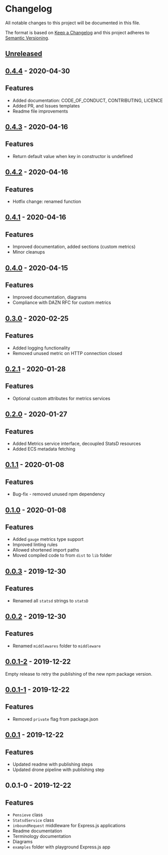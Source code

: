 # Changelog

All notable changes to this project will be documented in this file.

The format is based on [Keep a Changelog](http://keepachangelog.com/en/1.0.0/)
and this project adheres to [Semantic Versioning](http://semver.org/spec/v2.0.0.html).

## [Unreleased]

    
## [0.4.4] - 2020-04-30

## Features
- Added documentation: CODE_OF_CONDUCT, CONTRIBUTING, LICENCE
- Added PR, and Issues templates
- Readme file improvements
    
## [0.4.3] - 2020-04-16

## Features
- Return default value when key in constructor is undefined
    
## [0.4.2] - 2020-04-16

## Features
- Hotfix change: renamed function
    
## [0.4.1] - 2020-04-16

## Features
- Improved documentation, added sections (custom metrics)
- Minor cleanups
    
## [0.4.0] - 2020-04-15

## Features
- Improved documentation, diagrams
- Compliance with DAZN RFC for custom metrics
    
## [0.3.0] - 2020-02-25

## Features
- Added logging functionality
- Removed unused metric on HTTP connection closed
    
## [0.2.1] - 2020-01-28

## Features
- Optional custom attributes for metrics services
    
## [0.2.0] - 2020-01-27

## Features
- Added Metrics service interface, decoupled StatsD resources
- Added ECS metadata fetching
    
## [0.1.1] - 2020-01-08

## Features
- Bug-fix - removed unused npm dependency
    
## [0.1.0] - 2020-01-08

## Features
- Added `gauge` metrics type support
- Improved linting rules
- Allowed shortened import paths
- Moved compiled code to from `dist` to `lib` folder
    
## [0.0.3] - 2019-12-30

## Features
- Renamed all `statsd` strings to `statsD`
    
## [0.0.2] - 2019-12-30

## Features
- Renamed `middlewares` folder to `middleware`
    
## [0.0.1-2] - 2019-12-22

Empty release to retry the publishing of the new npm package version.
    
## [0.0.1-1] - 2019-12-22

## Features
- Removed `private` flag from package.json
    
## [0.0.1] - 2019-12-22

## Features
- Updated readme with publishing steps
- Updated drone pipeline with publishing step

## 0.0.1-0 - 2019-12-22

## Features
- `Pensieve` class
- `StatsdService` class
- `inboundRequest` middleware for Express.js applications
- Readme documentation
- Terminology documentation
- Diagrams
- `examples` folder with playground Express.js app

[Unreleased]: https://github.com/getndazn/pensieve/compare/0.4.4...HEAD
[0.4.4]: https://github.com/getndazn/pensieve/compare/0.4.3...0.4.4
[0.4.3]: https://github.com/getndazn/pensieve/compare/0.4.2...0.4.3
[0.4.2]: https://github.com/getndazn/pensieve/compare/0.4.1...0.4.2
[0.4.1]: https://github.com/getndazn/pensieve/compare/0.4.0...0.4.1
[0.4.0]: https://github.com/getndazn/pensieve/compare/0.3.0...0.4.0
[0.3.0]: https://github.com/getndazn/pensieve/compare/0.2.1...0.3.0
[0.2.1]: https://github.com/getndazn/pensieve/compare/0.2.0...0.2.1
[0.2.0]: https://github.com/getndazn/pensieve/compare/0.1.1...0.2.0
[0.1.1]: https://github.com/getndazn/pensieve/compare/0.1.0...0.1.1
[0.1.0]: https://github.com/getndazn/pensieve/compare/0.0.3...0.1.0
[0.0.3]: https://github.com/getndazn/pensieve/compare/0.0.2...0.0.3
[0.0.2]: https://github.com/getndazn/pensieve/compare/0.0.1-2...0.0.2
[0.0.1-2]: https://github.com/getndazn/pensieve/compare/0.0.1-1...0.0.1-2
[0.0.1-1]: https://github.com/getndazn/pensieve/compare/0.0.1...0.0.1-1
[0.0.1]: https://github.com/getndazn/pensieve/compare/0.0.1-0...0.0.1
